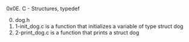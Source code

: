 0x0E. C - Structures, typedef

00) dog.h
1) 1-init_dog.c is a function that initializes a variable of type struct dog
2) 2-print_dog.c is a function that prints a struct dog
